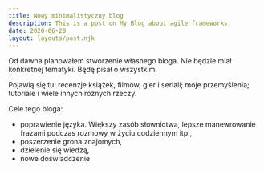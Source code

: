 ```yaml
---
title: Nowy minimalistyczny blog
description: This is a post on My Blog about agile frameworks.
date: 2020-06-20
layout: layouts/post.njk
---
```

 Od dawna planowałem stworzenie własnego bloga. Nie będzie miał konkretnej tematyki. Będę pisał o wszystkim.

Pojawią się tu: recenzje książek, filmów, gier i seriali; moje przemyślenia; tutoriale i wiele innych różnych rzeczy.

Cele tego bloga:
* poprawienie języka. Większy zasób słownictwa, lepsze manewrowanie frazami podczas rozmowy w życiu codziennym itp.,
* poszerzenie grona znajomych,
* dzielenie się wiedzą,
* nowe doświadczenie
